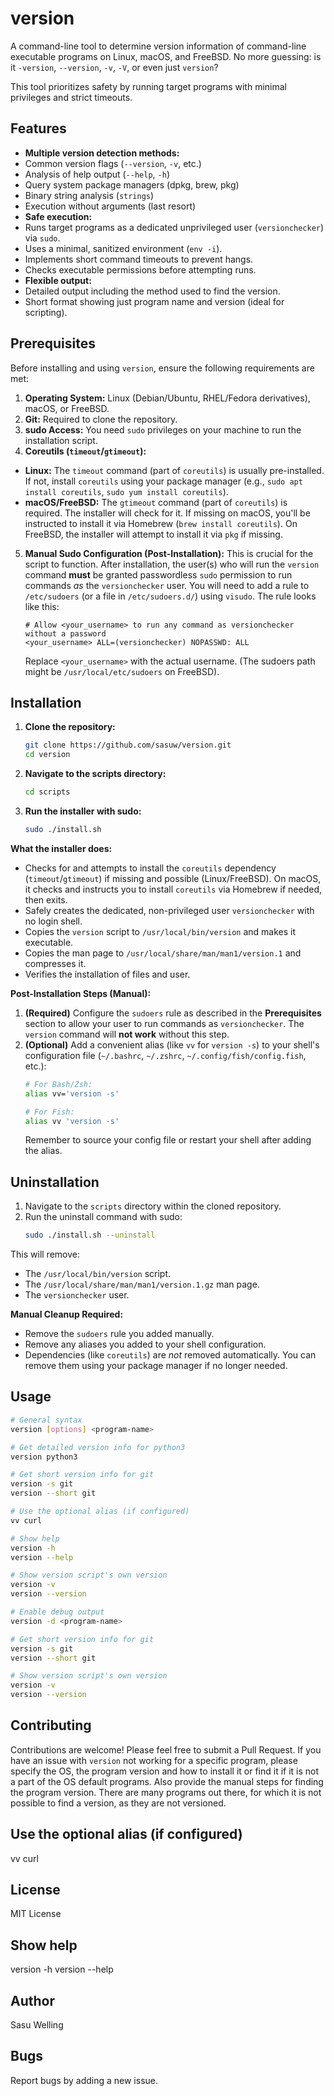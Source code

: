 # version

A command-line tool to determine version information of command-line executable programs on Linux, macOS, and FreeBSD. No more guessing: is it `-version`, `--version`, `-v`, `-V`, or even just `version`?

This tool prioritizes safety by running target programs with minimal privileges and strict timeouts.

## Features

*   **Multiple version detection methods:**
  *   Common version flags (`--version`, `-v`, etc.)
  *   Analysis of help output (`--help`, `-h`)
  *   Query system package managers (dpkg, brew, pkg)
  *   Binary string analysis (`strings`)
  *   Execution without arguments (last resort)
*   **Safe execution:**
  *   Runs target programs as a dedicated unprivileged user (`versionchecker`) via `sudo`.
  *   Uses a minimal, sanitized environment (`env -i`).
  *   Implements short command timeouts to prevent hangs.
  *   Checks executable permissions before attempting runs.
*   **Flexible output:**
  *   Detailed output including the method used to find the version.
  *   Short format showing just program name and version (ideal for scripting).

## Prerequisites

Before installing and using `version`, ensure the following requirements are met:

1.  **Operating System:** Linux (Debian/Ubuntu, RHEL/Fedora derivatives), macOS, or FreeBSD.
2.  **Git:** Required to clone the repository.
3.  **sudo Access:** You need `sudo` privileges on your machine to run the installation script.
4.  **Coreutils (`timeout`/`gtimeout`):**
  *   **Linux:** The `timeout` command (part of `coreutils`) is usually pre-installed. If not, install `coreutils` using your package manager (e.g., `sudo apt install coreutils`, `sudo yum install coreutils`).
  *   **macOS/FreeBSD:** The `gtimeout` command (part of `coreutils`) is required. The installer will check for it. If missing on macOS, you'll be instructed to install it via Homebrew (`brew install coreutils`). On FreeBSD, the installer will attempt to install it via `pkg` if missing.
5.  **Manual Sudo Configuration (Post-Installation):** This is crucial for the script to function. After installation, the user(s) who will run the `version` command **must** be granted passwordless `sudo` permission to run commands *as* the `versionchecker` user. You will need to add a rule to `/etc/sudoers` (or a file in `/etc/sudoers.d/`) using `visudo`. The rule looks like this:
    ```
    # Allow <your_username> to run any command as versionchecker without a password
    <your_username> ALL=(versionchecker) NOPASSWD: ALL
    ```
    Replace `<your_username>` with the actual username. (The sudoers path might be `/usr/local/etc/sudoers` on FreeBSD).

## Installation

1.  **Clone the repository:**
    ```bash
    git clone https://github.com/sasuw/version.git
    cd version
    ```

2.  **Navigate to the scripts directory:**
    ```bash
    cd scripts
    ```

3.  **Run the installer with sudo:**
    ```bash
    sudo ./install.sh
    ```

**What the installer does:**

*   Checks for and attempts to install the `coreutils` dependency (`timeout`/`gtimeout`) if missing and possible (Linux/FreeBSD). On macOS, it checks and instructs you to install `coreutils` via Homebrew if needed, then exits.
*   Safely creates the dedicated, non-privileged user `versionchecker` with no login shell.
*   Copies the `version` script to `/usr/local/bin/version` and makes it executable.
*   Copies the man page to `/usr/local/share/man/man1/version.1` and compresses it.
*   Verifies the installation of files and user.

**Post-Installation Steps (Manual):**

1.  **(Required)** Configure the `sudoers` rule as described in the **Prerequisites** section to allow your user to run commands as `versionchecker`. The `version` command will **not work** without this step.
2.  **(Optional)** Add a convenient alias (like `vv` for `version -s`) to your shell's configuration file (`~/.bashrc`, `~/.zshrc`, `~/.config/fish/config.fish`, etc.):
    ```bash
    # For Bash/Zsh:
    alias vv='version -s'

    # For Fish:
    alias vv 'version -s'
    ```
    Remember to source your config file or restart your shell after adding the alias.

## Uninstallation

1.  Navigate to the `scripts` directory within the cloned repository.
2.  Run the uninstall command with sudo:
    ```bash
    sudo ./install.sh --uninstall
    ```

This will remove:
*   The `/usr/local/bin/version` script.
*   The `/usr/local/share/man/man1/version.1.gz` man page.
*   The `versionchecker` user.

**Manual Cleanup Required:**
*   Remove the `sudoers` rule you added manually.
*   Remove any aliases you added to your shell configuration.
*   Dependencies (like `coreutils`) are *not* removed automatically. You can remove them using your package manager if no longer needed.

## Usage

```bash
# General syntax
version [options] <program-name>

# Get detailed version info for python3
version python3

# Get short version info for git
version -s git
version --short git

# Use the optional alias (if configured)
vv curl

# Show help
version -h
version --help

# Show version script's own version
version -v
version --version

# Enable debug output
version -d <program-name>

# Get short version info for git
version -s git
version --short git

# Show version script's own version
version -v
version --version
```

## Contributing
Contributions are welcome! Please feel free to submit a Pull Request.
If you have an issue with `version` not working for a specific program, please specify the OS, the program version and how to install it or find it if it is not a part of the OS default programs. Also provide the manual steps for finding the program version. There are many programs out there, for which it is not possible to find a version, as they are not versioned.

## Use the optional alias (if configured)
vv curl

## License
MIT License

## Show help
version -h
version --help

## Author
Sasu Welling

## Bugs
Report bugs by adding a new issue.